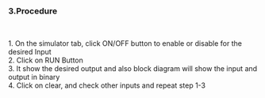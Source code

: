 <h3><b>3.Procedure</b></h3><br>
<p>1.	On the simulator tab, click ON/OFF button to enable or disable for the desired Input<br>
2.	Click on RUN Button<br>
3.	It show the desired output and also block diagram will show the input and output in binary<br>
4.	Click on clear, and check other inputs and repeat step 1-3<br>

